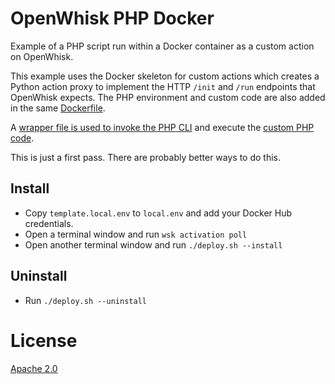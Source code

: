 # OpenWhisk PHP Docker
Example of a PHP script run within a Docker container as a custom action on OpenWhisk.

This example uses the Docker skeleton for custom actions which creates a Python action proxy to implement the HTTP `/init` and `/run` endpoints that OpenWhisk expects. The PHP environment and custom code are also added in the same [Dockerfile](dockerSkeleton/Dockerfile).

A [wrapper file is used to invoke the PHP CLI](dockerSkeleton/phpwrapper.sh) and execute the [custom PHP code](dockerSkeleton/phpinfo.php).

This is just a first pass. There are probably better ways to do this.

## Install
* Copy `template.local.env` to `local.env` and add your Docker Hub credentials.
* Open a terminal window and run `wsk activation poll`
* Open another terminal window and run `./deploy.sh --install`

## Uninstall
* Run `./deploy.sh --uninstall`

# License
[Apache 2.0](LICENSE.txt)

